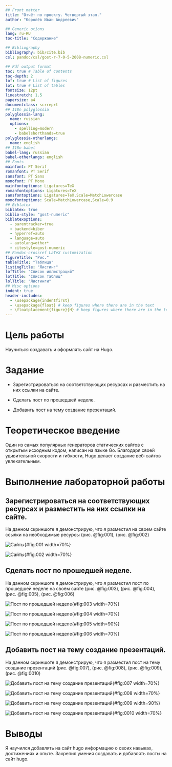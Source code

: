 ```yaml
---
## Front matter
title: "Отчёт по проекту. Четвертый этап."
author: "Королёв Иван Андреевич"

## Generic otions
lang: ru-RU
toc-title: "Содержание"

## Bibliography
bibliography: bib/cite.bib
csl: pandoc/csl/gost-r-7-0-5-2008-numeric.csl

## Pdf output format
toc: true # Table of contents
toc-depth: 2
lof: true # List of figures
lot: true # List of tables
fontsize: 12pt
linestretch: 1.5
papersize: a4
documentclass: scrreprt
## I18n polyglossia
polyglossia-lang:
  name: russian
  options:
	- spelling=modern
	- babelshorthands=true
polyglossia-otherlangs:
  name: english
## I18n babel
babel-lang: russian
babel-otherlangs: english
## Fonts
mainfont: PT Serif
romanfont: PT Serif
sansfont: PT Sans
monofont: PT Mono
mainfontoptions: Ligatures=TeX
romanfontoptions: Ligatures=TeX
sansfontoptions: Ligatures=TeX,Scale=MatchLowercase
monofontoptions: Scale=MatchLowercase,Scale=0.9
## Biblatex
biblatex: true
biblio-style: "gost-numeric"
biblatexoptions:
  - parentracker=true
  - backend=biber
  - hyperref=auto
  - language=auto
  - autolang=other*
  - citestyle=gost-numeric
## Pandoc-crossref LaTeX customization
figureTitle: "Рис."
tableTitle: "Таблица"
listingTitle: "Листинг"
lofTitle: "Список иллюстраций"
lotTitle: "Список таблиц"
lolTitle: "Листинги"
## Misc options
indent: true
header-includes:
  - \usepackage{indentfirst}
  - \usepackage{float} # keep figures where there are in the text
  - \floatplacement{figure}{H} # keep figures where there are in the text
---
```


# Цель работы

Научиться создавать и  оформлять сайт на Hugo.

# Задание

* Зарегистрироваться на соответствующих ресурсах и разместить на них ссылки на сайте.

* Сделать пост по прошедшей неделе.

* Добавить пост на тему создание презентаций.

# Теоретическое введение

Один из самых популярных генераторов статических сайтов с открытым исходным кодом, написан на языке Go. Благодаря своей удивительной скорости и гибкости, Hugo делает создание веб-сайтов увлекательным.

# Выполнение лабораторной работы

## Зарегистрироваться на соответствующих ресурсах и разместить на них ссылки на сайте. 

На данном скриншоте я демонстрирую, что я разместил на своем сайте ссылки на необходимые ресурсы (рис. @fig:001), (рис. @fig:002)

![Сайты](image/1.png){#fig:001 width=70%}

![Сайты](image/2.png){#fig:002 width=70%}

## Сделать пост по прошедшей неделе. 

На данном скриншоте я демонстрирую, что я разместил пост по прошедшей неделе на своём сайте (рис. @fig:003), (рис. @fig:004), (рис. @fig:005), (рис. @fig:006)

![Пост по прошедшей неделе](image/3.png){#fig:003 width=70%}

![Пост по прошедшей неделе](image/7.png){#fig:004 width=70%}

![Пост по прошедшей неделе](image/9.png){#fig:005 width=90%}

![Пост по прошедшей неделе](image/5.png){#fig:006 width=70%}

## Добавить пост на тему создание презентаций.

На данном скриншоте я демонстрирую, что я разместил пост на тему создание презентаций (рис. @fig:007), (рис. @fig:008), (рис. @fig:009), (рис. @fig:0010)

![Добавить пост на тему создание презентаций](image/3.png){#fig:007 width=70%}

![Добавить пост на тему создание презентаций](image/6.png){#fig:008 width=70%}

![Добавить пост на тему создание презентаций](image/8.png){#fig:009 width=90%}

![Добавить пост на тему создание презентаций](image/4.png){#fig:0010 width=70%}

# Выводы

Я научился добавлять на сайт hugo информацию о своих навыках, достижениях и опыте. Закрепил умения создавать и добавлять посты на сайт hugo.

